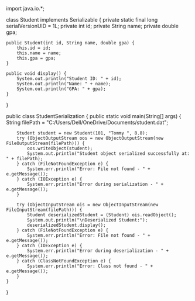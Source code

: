 import java.io.*;

class Student implements Serializable {
    private static final long serialVersionUID = 1L;
    private int id;
    private String name;
    private double gpa;

    public Student(int id, String name, double gpa) {
        this.id = id;
        this.name = name;
        this.gpa = gpa;
    }

    public void display() {
        System.out.println("Student ID: " + id);
        System.out.println("Name: " + name);
        System.out.println("GPA: " + gpa);
    }
}

public class StudentSerialization {
    public static void main(String[] args) {
        String filePath = "C:/Users/Dell/OneDrive/Documents/student.dat";  

        Student student = new Student(101, "Tommy ", 8.8);
        try (ObjectOutputStream oos = new ObjectOutputStream(new FileOutputStream(filePath))) {
            oos.writeObject(student);
            System.out.println("Student object serialized successfully at: " + filePath);
        } catch (FileNotFoundException e) {
            System.err.println("Error: File not found - " + e.getMessage());
        } catch (IOException e) {
            System.err.println("Error during serialization - " + e.getMessage());
        }

        try (ObjectInputStream ois = new ObjectInputStream(new FileInputStream(filePath))) {
            Student deserializedStudent = (Student) ois.readObject();
            System.out.println("\nDeserialized Student:");
            deserializedStudent.display();
        } catch (FileNotFoundException e) {
            System.err.println("Error: File not found - " + e.getMessage());
        } catch (IOException e) {
            System.err.println("Error during deserialization - " + e.getMessage());
        } catch (ClassNotFoundException e) {
            System.err.println("Error: Class not found - " + e.getMessage());
        }
    }
}
